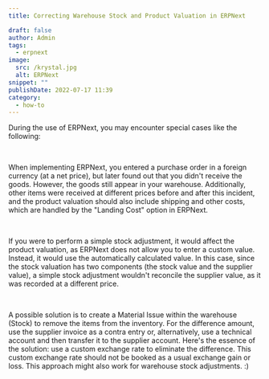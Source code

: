 ```yaml
---
title: Correcting Warehouse Stock and Product Valuation in ERPNext

draft: false
author: Admin
tags:
  - erpnext
image:
  src: /krystal.jpg
  alt: ERPNext
snippet: ""
publishDate: 2022-07-17 11:39
category:
  - how-to
---
```


<div class="ql-editor read-mode"><p>During the use of ERPNext, you may encounter special cases like the following:</p><p><br></p><p>When implementing ERPNext, you entered a purchase order in a foreign currency (at a net price), but later found out that you didn't receive the goods. However, the goods still appear in your warehouse. Additionally, other items were received at different prices before and after this incident, and the product valuation should also include shipping and other costs, which are handled by the "Landing Cost" option in ERPNext.</p><p><br></p><p>If you were to perform a simple stock adjustment, it would affect the product valuation, as ERPNext does not allow you to enter a custom value. Instead, it would use the automatically calculated value. In this case, since the stock valuation has two components (the stock value and the supplier value), a simple stock adjustment wouldn't reconcile the supplier value, as it was recorded at a different price.</p><p><br></p><p>A possible solution is to create a Material Issue within the warehouse (Stock) to remove the items from the inventory. For the difference amount, use the supplier invoice as a contra entry or, alternatively, use a technical account and then transfer it to the supplier account. Here's the essence of the solution: use a custom exchange rate to eliminate the difference. This custom exchange rate should not be booked as a usual exchange gain or loss. This approach might also work for warehouse stock adjustments. :)</p></div>
